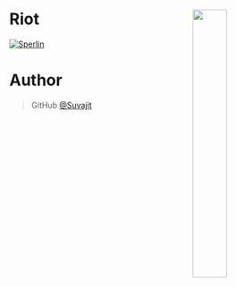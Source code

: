 # Riot <img src="https://cdn.discordapp.com/avatars/523848993076150304/81487e54470f6703f66a0f5060da77b8.webp?size=2048" width="35%" align="right"></a>

[![Sperlin](https://discordapp.com/api/guilds/524672414261444623/embed.png?style=banner2)](https://discord.gg/8NP2XNV)

# Author

> GitHub [@Suvajit](https://github.com/esuvajit)
